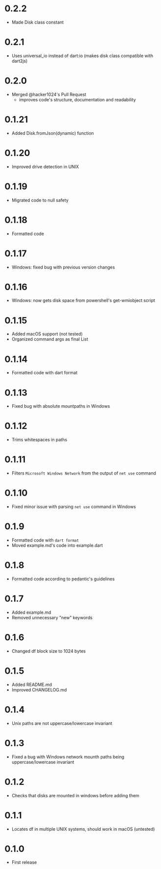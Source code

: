 # 0.2.2
- Made Disk class constant

# 0.2.1
- Uses universal_io instead of dart:io (makes disk class compatible with dart2js)

# 0.2.0
- Merged @hacker1024's Pull Request
  - improves code's structure, documentation and readability

# 0.1.21
- Added Disk.fromJson(dynamic) function

# 0.1.20
- Improved drive detection in UNIX

# 0.1.19
- Migrated code to null safety

# 0.1.18
- Formatted code

# 0.1.17
- Windows: fixed bug with previous version changes

# 0.1.16
- Windows: now gets disk space from powershell's get-wmiobject script

# 0.1.15
- Added macOS support (not tested)
- Organized command args as final List<String>

# 0.1.14
- Formatted code with dart format

# 0.1.13
- Fixed bug with absolute mountpaths in Windows

# 0.1.12
- Trims whitespaces in paths

# 0.1.11
- Filters ``Microsoft Windows Network`` from the output of ``net use`` command

# 0.1.10
- Fixed minor issue with parsing ``net use`` command in Windows

# 0.1.9
- Formatted code with ``dart format``
- Moved example.md's code into example.dart

# 0.1.8
- Formatted code according to pedantic's guidelines

# 0.1.7
- Added example.md
- Removed unnecessary "new" keywords

# 0.1.6 

- Changed df block size to 1024 bytes

# 0.1.5

- Added README.md
- Improved CHANGELOG.md

# 0.1.4 

- Unix paths are not uppercase/lowercase invariant

# 0.1.3 

- Fixed a bug with Windows network mounth paths being uppercase/lowercase invariant

# 0.1.2 

- Checks that disks are mounted in windows before adding them

# 0.1.1 

- Locates df in multiple UNIX systems, should work in macOS (untested)

# 0.1.0

- First release 